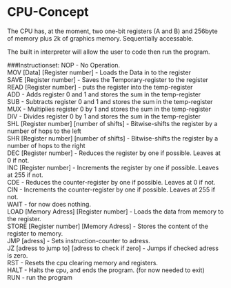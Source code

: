 # CPU-Concept

The CPU has, at the moment, two one-bit registers (A and B) and 256byte of memory plus 2k of graphics memory. Sequentially accessable.

The built in interpreter will allow the user to code then run the program.

###Instructionset:
NOP - No Operation.  
MOV [Data] [Register number] - Loads the Data in to the register  
SAVE [Register number] - Saves the Temporary-register to the register  
READ [Register number] - puts the register into the temp-register  
ADD - Adds register 0 and 1 and stores the sum in the temp-register  
SUB - Subtracts register 0 and 1 and stores the sum in the temp-register  
MUX - Multiplies register 0 by 1 and stores the sum in the temp-register  
DIV - Divides register 0 by 1 and stores the sum in the temp-register  
SHL [Register number] [number of shifts] - Bitwise-shifts the register by a number of hops to the left  
SHR [Register number] [number of shifts] - Bitwise-shifts the register by a number of hops to the right  
DEC [Register number] - Reduces the register by one if possible. Leaves at 0 if not.  
INC [Register number] - Increments the register by one if possible. Leaves at 255 if not.  
CDE - Reduces the counter-register by one if possible. Leaves at 0 if not.  
CIN - Increments the counter-register by one if possible. Leaves at 255 if not.  
WAIT - for now does nothing.  
LOAD [Memory Adress] [Register number] - Loads the data from memory to the register.  
STORE [Register number] [Memory Adress] - Stores the content of the register to memory.  
JMP [adress] - Sets instruction-counter to adress.  
JZ [adress to jump to] [adress to check if zero] - Jumps if checked adress is zero.  
RST - Resets the cpu clearing memory and registers.  
HALT - Halts the cpu, and ends the program. (for now needed to exit)  
RUN - run the program  
